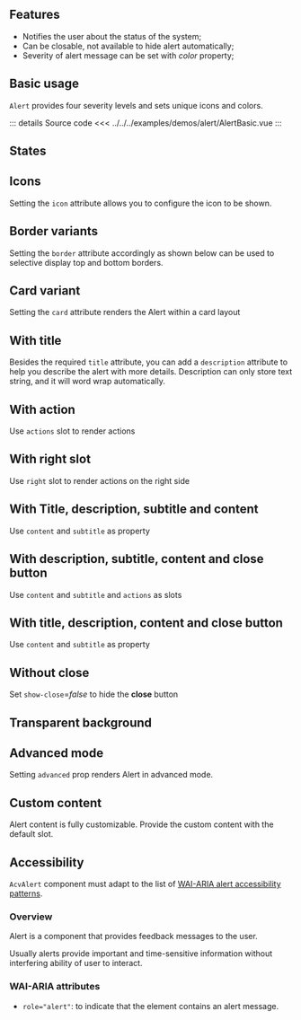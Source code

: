 ## Features

- Notifies the user about the status of the system;
- Can be closable, not available to hide alert automatically;
- Severity of alert message can be set with _color_ property;

## Basic usage

`Alert` provides four severity levels and sets unique icons and colors.

<AlertBasic />

::: details Source code
<<< ../../../examples/demos/alert/AlertBasic.vue
:::

## States

<AlertStates />

## Icons

Setting the `icon` attribute allows you to configure the icon to be shown.

<AlertIcons />

## Border variants

Setting the `border` attribute accordingly as shown below can be used to selective display top and bottom borders.

<AlertBorderVariants />

## Card variant

Setting the `card` attribute renders the Alert within a card layout

<AlertCardVariant />

## With title

Besides the required `title` attribute, you can add a `description` attribute to help you describe the alert with more details. Description can only store text string, and it will word wrap automatically.

<AlertWithTitle />

## With action

Use `actions` slot to render actions

<AlertWithAction />

## With right slot

Use `right` slot to render actions on the right side

<AlertWithActionsRight />

## With Title, description, subtitle and content

Use `content` and `subtitle` as property

<AlertWithTitleDescriptionSubtitleContent />

## With description, subtitle, content and close button

Use `content` and `subtitle` and `actions` as slots

<AlertWithDescriptionSubtitleContentClose />

## With title, description, content and close button

Use `content` and `subtitle` as property

<AlertWithTitleDescriptionContentClose />

## Without close

Set `show-close`=_false_ to hide the **close** button

## Transparent background

<AlertTransparentBackgroundExample />

## Advanced mode

Setting `advanced` prop renders Alert in advanced mode.

<AlertAdvancedModeExample />

## Custom content

Alert content is fully customizable. Provide the custom content with the default slot.

<AlertCustomContentExample />

## Accessibility

`AcvAlert` component must adapt to the list of
[WAI-ARIA alert accessibility patterns](https://www.w3.org/WAI/ARIA/apg/patterns/alert/).

### Overview

Alert is a component that provides feedback messages to the user.

Usually alerts provide important and time-sensitive information without interfering ability of user to interact.

### WAI-ARIA attributes

- `role="alert"`: to indicate that the element contains an alert message.
